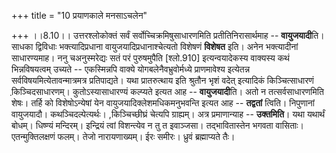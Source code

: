 +++
title = "10 प्रयाणकाले मनसाऽचलेन"

+++
।।8.10।। उत्तरश्लोकोक्तं सर्वं सर्वोच्चिक्रमिषुसाधारणमिति
प्रतीतिनिरासार्थमाह -- **वायुजयादी**ति। साधका द्विविधाः भक्त्यादिप्रधाना
वायुजयादिप्रधानाश्चेत्यतो विशेषणं **विशेषत** इति। अनेन भक्त्यादीनां
साधारण्यमाह। ननु चअनुस्मरेद्यः सतं परं पुरुषमुपैति \[श्लो.910\]
इत्यन्वयादेकस्य वाक्यस्य कथं भिन्नविषयत्वम् उच्यते -- एकस्मिन्नपि वाक्ये
योगबलेनैवभ्रुवोर्मध्ये प्राणमावेश्य इत्येतन्न
सर्वविषयमित्येतावन्मात्रमत्र प्रतिपाद्यते। यथा प्रातरुत्थाय इति श्रुतौन
भृशं वदेत् इत्यादिकं किञ्चित्साधारणं कि़ञ्चिदसाधारणम्।
कुतोऽस्यासाधारण्यं कल्प्यते इत्यत आह -- **वायुजयादी**ति। अतो न
तत्सर्वसाधारणमिति शेषः। तर्हि को विशेषोऽन्येषां येन
वायुजयादिक्लेशमधिकमनुभवन्ति इत्यत आह -- **तद्वतां** त्विति। निपुणानां
वायुजयादौ। कथञ्चिदल्पेत्यर्थः। ,किञ्चिच्छीघ्रं चेत्यपि ग्राह्यम्। अत्र
प्रमाणान्याह -- **उक्तमिति**। यथा यथार्थं बोधम्। धिष्ण्यं मन्दिरम्।
इन्द्रियं त्वां विशन्त्येव न तु त इवाञ्जसा। तद्भावितास्तेन भगवता
वासिताः। एतन्मुक्तिलक्षणं फलम्। तेजो नारायणाख्यम्। ईरः समीरः। ध्रुवं
ब्रह्माप्यते तैः।
